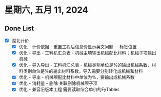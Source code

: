 # 星期六, 五月 11, 2024

## Done List

- [x] 湖北计价
  - [x] 优化 - 计价依据 - 重置工程后信息价显示英文问题 -- 标签位置
  - [x] 优化 - 导出 - 工料机汇总表 - 机械主项输出机械配比材料；机械子项输出机械
  - [x] 优化 - 导入导出 - 工料机汇总表 - 机械类别单位是%的输出机械系数，材料类别单位是%的输出材料系数，导入需要分别转化成机械和材料
  - [x] 优化 - 导出 - 机械项配比材料中单位为%，要输出成机械系数
  - [x] 优化 - 消耗量 - 删除 关联删除机械项子项
  - [x] 优化 - 兼容旧版本工程 需要读取综合单价的FyTables
